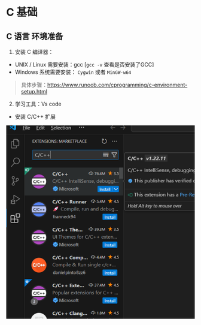 # C 基础

## C 语言 环境准备

1. 安装 C 编译器：

- UNIX / Linux 需要安装：gcc [`gcc -v` 查看是否安装了GCC]
- Windows 系统需要安装： `Cygwin` 或者 `MinGW-w64`

> 具体步骤：https://www.runoob.com/cprogramming/c-environment-setup.html

2. 学习工具：Vs code

- 安装 C/C++ 扩展

![image-20250105231735714](https://raw.githubusercontent.com/xupengboo/xupengboo-picture/main/img/image-20250105231735714.png)